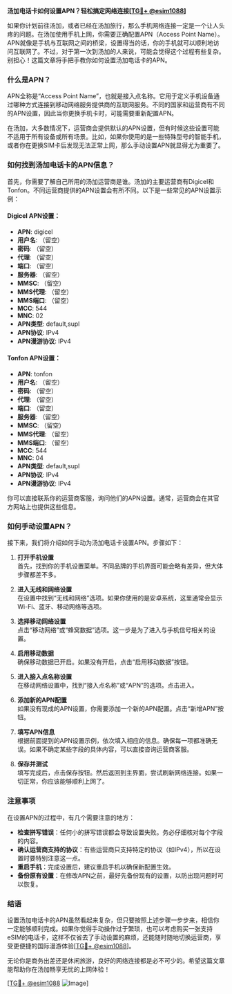 **汤加电话卡如何设置APN？轻松搞定网络连接[[TG💪+ @esim1088](https://t.me/s/esim1088)]**

如果你计划前往汤加，或者已经在汤加旅行，那么手机网络连接一定是一个让人头疼的问题。在汤加使用手机上网，你需要正确配置APN（Access Point Name）。APN就像是手机与互联网之间的桥梁，设置得当的话，你的手机就可以顺利地访问互联网了。不过，对于第一次到汤加的人来说，可能会觉得这个过程有些复杂。别担心！这篇文章将手把手教你如何设置汤加电话卡的APN。

### 什么是APN？

APN全称是“Access Point Name”，也就是接入点名称。它用于定义手机设备通过哪种方式连接到移动网络服务提供商的互联网服务。不同的国家和运营商有不同的APN设置，因此当你更换手机卡时，可能需要重新配置APN。

在汤加，大多数情况下，运营商会提供默认的APN设置，但有时候这些设置可能不适用于所有设备或所有场景。比如，如果你使用的是一些特殊型号的智能手机，或者你在更换SIM卡后发现无法正常上网，那么手动设置APN就显得尤为重要了。

### 如何找到汤加电话卡的APN信息？

首先，你需要了解自己所用的汤加运营商是谁。汤加的主要运营商有Digicel和Tonfon。不同运营商提供的APN设置会有所不同。以下是一些常见的APN设置示例：

#### Digicel APN设置：
- **APN**: digicel
- **用户名**: （留空）
- **密码**: （留空）
- **代理**: （留空）
- **端口**: （留空）
- **服务器**: （留空）
- **MMSC**: （留空）
- **MMS代理**: （留空）
- **MMS端口**: （留空）
- **MCC**: 544
- **MNC**: 02
- **APN类型**: default,supl
- **APN协议**: IPv4
- **APN漫游协议**: IPv4

#### Tonfon APN设置：
- **APN**: tonfon
- **用户名**: （留空）
- **密码**: （留空）
- **代理**: （留空）
- **端口**: （留空）
- **服务器**: （留空）
- **MMSC**: （留空）
- **MMS代理**: （留空）
- **MMS端口**: （留空）
- **MCC**: 544
- **MNC**: 04
- **APN类型**: default,supl
- **APN协议**: IPv4
- **APN漫游协议**: IPv4

你可以直接联系你的运营商客服，询问他们的APN设置。通常，运营商会在其官方网站上也提供这些信息。

### 如何手动设置APN？

接下来，我们将介绍如何手动为汤加电话卡设置APN。步骤如下：

1. **打开手机设置**  
   首先，找到你的手机设置菜单。不同品牌的手机界面可能会略有差异，但大体步骤都差不多。

2. **进入无线和网络设置**  
   在设置中找到“无线和网络”选项。如果你使用的是安卓系统，这里通常会显示Wi-Fi、蓝牙、移动网络等选项。

3. **选择移动网络设置**  
   点击“移动网络”或“蜂窝数据”选项。这一步是为了进入与手机信号相关的设置。

4. **启用移动数据**  
   确保移动数据已开启。如果没有开启，点击“启用移动数据”按钮。

5. **进入接入点名称设置**  
   在移动网络设置中，找到“接入点名称”或“APN”的选项。点击进入。

6. **添加新的APN配置**  
   如果没有现成的APN设置，你需要添加一个新的APN配置。点击“新增APN”按钮。

7. **填写APN信息**  
   根据前面提到的APN设置示例，依次填入相应的信息。确保每一项都准确无误。如果不确定某些字段的具体内容，可以直接咨询运营商客服。

8. **保存并测试**  
   填写完成后，点击保存按钮。然后返回到主界面，尝试刷新网络连接。如果一切正常，你应该能够顺利上网了。

### 注意事项

在设置APN的过程中，有几个需要注意的地方：

- **检查拼写错误**：任何小的拼写错误都会导致设置失败。务必仔细核对每个字段的内容。
- **确认运营商支持的协议**：有些运营商只支持特定的协议（如IPv4），所以在设置时要特别注意这一点。
- **重启手机**：完成设置后，建议重启手机以确保新配置生效。
- **备份原有设置**：在修改APN之前，最好先备份现有的设置，以防出现问题时可以恢复。

### 结语

设置汤加电话卡的APN虽然看起来复杂，但只要按照上述步骤一步步来，相信你一定能够顺利完成。如果你觉得手动操作过于繁琐，也可以考虑购买一张支持eSIM的电话卡，这样不仅省去了手动设置的麻烦，还能随时随地切换运营商，享受更便捷的国际漫游体验[[TG💪+ @esim1088](https://t.me/s/esim1088)]。

无论你是商务出差还是休闲旅游，良好的网络连接都是必不可少的。希望这篇文章能帮助你在汤加畅享无忧的上网体验！

[[TG💪+ @esim1088](https://t.me/s/esim1088) ![Image](https://i.postimg.cc/4NQfJmqS/Snipaste-2025-05-13-00-14-12.png)]
